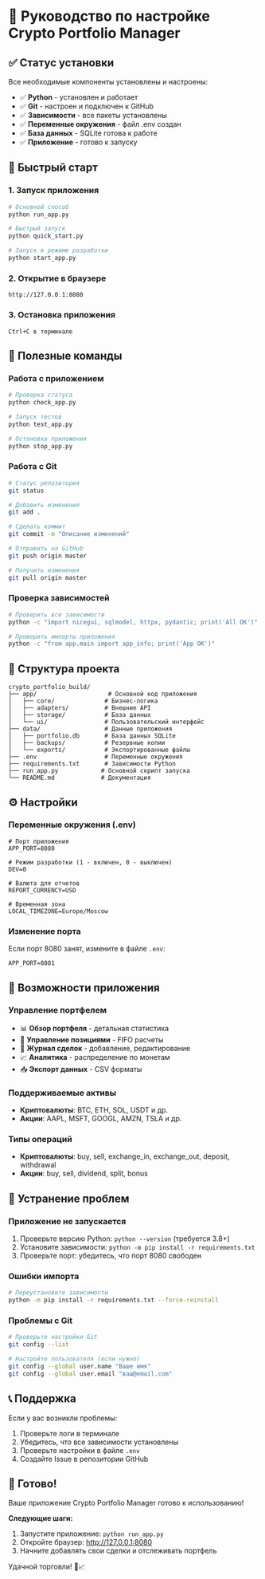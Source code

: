 # 🚀 Руководство по настройке Crypto Portfolio Manager

## ✅ Статус установки

Все необходимые компоненты установлены и настроены:

- ✅ **Python** - установлен и работает
- ✅ **Git** - настроен и подключен к GitHub
- ✅ **Зависимости** - все пакеты установлены
- ✅ **Переменные окружения** - файл .env создан
- ✅ **База данных** - SQLite готова к работе
- ✅ **Приложение** - готово к запуску

## 🎯 Быстрый старт

### 1. Запуск приложения
```bash
# Основной способ
python run_app.py

# Быстрый запуск
python quick_start.py

# Запуск в режиме разработки
python start_app.py
```

### 2. Открытие в браузере
```
http://127.0.0.1:8080
```

### 3. Остановка приложения
```
Ctrl+C в терминале
```

## 🔧 Полезные команды

### Работа с приложением
```bash
# Проверка статуса
python check_app.py

# Запуск тестов
python test_app.py

# Остановка приложения
python stop_app.py
```

### Работа с Git
```bash
# Статус репозитория
git status

# Добавить изменения
git add .

# Сделать коммит
git commit -m "Описание изменений"

# Отправить на GitHub
git push origin master

# Получить изменения
git pull origin master
```

### Проверка зависимостей
```bash
# Проверить все зависимости
python -c "import nicegui, sqlmodel, httpx, pydantic; print('All OK')"

# Проверить импорты приложения
python -c "from app.main import app_info; print('App OK')"
```

## 📁 Структура проекта

```
crypto_portfolio_build/
├── app/                    # Основной код приложения
│   ├── core/              # Бизнес-логика
│   ├── adapters/          # Внешние API
│   ├── storage/           # База данных
│   └── ui/                # Пользовательский интерфейс
├── data/                  # Данные приложения
│   ├── portfolio.db       # База данных SQLite
│   ├── backups/           # Резервные копии
│   └── exports/           # Экспортированные файлы
├── .env                   # Переменные окружения
├── requirements.txt       # Зависимости Python
├── run_app.py            # Основной скрипт запуска
└── README.md             # Документация
```

## ⚙️ Настройки

### Переменные окружения (.env)
```env
# Порт приложения
APP_PORT=8080

# Режим разработки (1 - включен, 0 - выключен)
DEV=0

# Валюта для отчетов
REPORT_CURRENCY=USD

# Временная зона
LOCAL_TIMEZONE=Europe/Moscow
```

### Изменение порта
Если порт 8080 занят, измените в файле `.env`:
```env
APP_PORT=8081
```

## 🎨 Возможности приложения

### Управление портфелем
- 📊 **Обзор портфеля** - детальная статистика
- 💼 **Управление позициями** - FIFO расчеты
- 📝 **Журнал сделок** - добавление, редактирование
- 📈 **Аналитика** - распределение по монетам
- 📥 **Экспорт данных** - CSV форматы

### Поддерживаемые активы
- **Криптовалюты**: BTC, ETH, SOL, USDT и др.
- **Акции**: AAPL, MSFT, GOOGL, AMZN, TSLA и др.

### Типы операций
- **Криптовалюты**: buy, sell, exchange_in, exchange_out, deposit, withdrawal
- **Акции**: buy, sell, dividend, split, bonus

## 🚨 Устранение проблем

### Приложение не запускается
1. Проверьте версию Python: `python --version` (требуется 3.8+)
2. Установите зависимости: `python -m pip install -r requirements.txt`
3. Проверьте порт: убедитесь, что порт 8080 свободен

### Ошибки импорта
```bash
# Переустановите зависимости
python -m pip install -r requirements.txt --force-reinstall
```

### Проблемы с Git
```bash
# Проверьте настройки Git
git config --list

# Настройте пользователя (если нужно)
git config --global user.name "Ваше имя"
git config --global user.email "ваш@email.com"
```

## 📞 Поддержка

Если у вас возникли проблемы:
1. Проверьте логи в терминале
2. Убедитесь, что все зависимости установлены
3. Проверьте настройки в файле `.env`
4. Создайте Issue в репозитории GitHub

## 🎉 Готово!

Ваше приложение Crypto Portfolio Manager готово к использованию!

**Следующие шаги:**
1. Запустите приложение: `python run_app.py`
2. Откройте браузер: http://127.0.0.1:8080
3. Начните добавлять свои сделки и отслеживать портфель

Удачной торговли! 🚀📈
